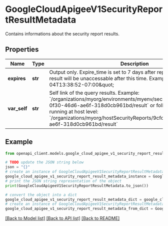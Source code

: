 # GoogleCloudApigeeV1SecurityReportResultMetadata

Contains informations about the security report results.

## Properties

Name | Type | Description | Notes
------------ | ------------- | ------------- | -------------
**expires** | **str** | Output only. Expire_time is set to 7 days after report creation. Query result will be unaccessable after this time. Example: \&quot;2021-05-04T13:38:52-07:00\&quot; | [optional] [readonly] 
**var_self** | **str** | Self link of the query results. Example: &#x60;/organizations/myorg/environments/myenv/securityReports/9cfc0d85-0f30-46d6-ae6f-318d0cb961bd/result&#x60; or following format if query is running at host level: &#x60;/organizations/myorg/hostSecurityReports/9cfc0d85-0f30-46d6-ae6f-318d0cb961bd/result&#x60; | [optional] 

## Example

```python
from openapi_client.models.google_cloud_apigee_v1_security_report_result_metadata import GoogleCloudApigeeV1SecurityReportResultMetadata

# TODO update the JSON string below
json = "{}"
# create an instance of GoogleCloudApigeeV1SecurityReportResultMetadata from a JSON string
google_cloud_apigee_v1_security_report_result_metadata_instance = GoogleCloudApigeeV1SecurityReportResultMetadata.from_json(json)
# print the JSON string representation of the object
print(GoogleCloudApigeeV1SecurityReportResultMetadata.to_json())

# convert the object into a dict
google_cloud_apigee_v1_security_report_result_metadata_dict = google_cloud_apigee_v1_security_report_result_metadata_instance.to_dict()
# create an instance of GoogleCloudApigeeV1SecurityReportResultMetadata from a dict
google_cloud_apigee_v1_security_report_result_metadata_from_dict = GoogleCloudApigeeV1SecurityReportResultMetadata.from_dict(google_cloud_apigee_v1_security_report_result_metadata_dict)
```
[[Back to Model list]](../README.md#documentation-for-models) [[Back to API list]](../README.md#documentation-for-api-endpoints) [[Back to README]](../README.md)


